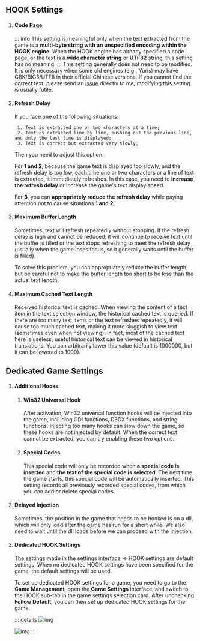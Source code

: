 ## HOOK Settings

1. ####  Code Page

    ::: info
    This setting is meaningful only when the text extracted from the game is a **multi-byte string with an unspecified encoding within the HOOK engine**. When the HOOK engine has already specified a code page, or the text is a **wide character string** or **UTF32** string, this setting has no meaning.
    :::
    This setting generally does not need to be modified. It is only necessary when some old engines (e.g., Yuris) may have GBK/BIG5/UTF8 in their official Chinese versions. If you cannot find the correct text, please send an [issue](https://lunatranslator.org/Resource/game_support) directly to me; modifying this setting is usually futile.

1. ####  Refresh Delay

    If you face one of the following situations:

        1. Text is extracted one or two characters at a time;
        2. Text is extracted line by line, pushing out the previous line, and only the last line is displayed;
        3. Text is correct but extracted very slowly;

    Then you need to adjust this option.

    For **1 and 2**, because the game text is displayed too slowly, and the refresh delay is too low, each time one or two characters or a line of text is extracted, it immediately refreshes. In this case, you need to **increase the refresh delay** or increase the game's text display speed.

    For **3**, you can **appropriately reduce the refresh delay** while paying attention not to cause situations **1 and 2**.

1. ####  Maximum Buffer Length

    Sometimes, text will refresh repeatedly without stopping. If the refresh delay is high and cannot be reduced, it will continue to receive text until the buffer is filled or the text stops refreshing to meet the refresh delay (usually when the game loses focus, so it generally waits until the buffer is filled).

    To solve this problem, you can appropriately reduce the buffer length, but be careful not to make the buffer length too short to be less than the actual text length.

1. ####  Maximum Cached Text Length

    Received historical text is cached. When viewing the content of a text item in the text selection window, the historical cached text is queried. If there are too many text items or the text refreshes repeatedly, it will cause too much cached text, making it more sluggish to view text (sometimes even when not viewing). In fact, most of the cached text here is useless; useful historical text can be viewed in historical translations. You can arbitrarily lower this value (default is 1000000, but it can be lowered to 1000).

## Dedicated Game Settings

1. #### Additional Hooks
    1. #### Win32 Universal Hook
        After activation, Win32 universal function hooks will be injected into the game, including GDI functions, D3DX functions, and string functions.
        Injecting too many hooks can slow down the game, so these hooks are not injected by default.
        When the correct text cannot be extracted, you can try enabling these two options.
    1. #### Special Codes
        This special code will only be recorded when **a special code is inserted** and **the text of the special code is selected**. The next time the game starts, this special code will be automatically inserted. This setting records all previously recorded special codes, from which you can add or delete special codes.

1. #### Delayed Injection
    Sometimes, the position in the game that needs to be hooked is on a dll, which will only load after the game has run for a short while. We also need to wait until the dll loads before we can proceed with the injection.

1. #### Dedicated HOOK Settings
    The settings made in the settings interface -> HOOK settings are default settings. When no dedicated HOOK settings have been specified for the game, the default settings will be used.
    
    To set up dedicated HOOK settings for a game, you need to go to the **Game Management**, open the **Game Settings** interface, and switch to the HOOK sub-tab in the game settings selection card. After unchecking **Follow Default**, you can then set up dedicated HOOK settings for the game.

    ::: details
    ![img](https://image.lunatranslator.org/zh/gamesettings/1.jpg)

    ![img](https://image.lunatranslator.org/zh/gamesettings/2.png)
    :::